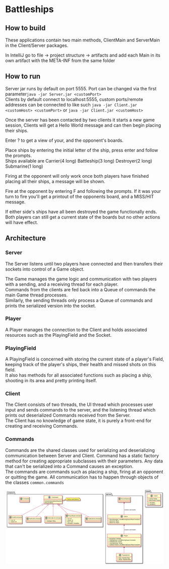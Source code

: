 # Battleships
## How to build
These applications contain two main methods, ClientMain and ServerMain in the Client/Server packages.

In IntelliJ go to file -> project structure -> artifacts and add each Main in its own artifact with the META-INF from the same folder

## How to run
Server jar runs by default on port 5555. Port can be changed via the first parameter`java -jar Server.jar <customPort>`\
Clients by default connect to localhost:5555, custom ports/remote addresses can be connected to like such `java -jar Client.jar <customHost> <customPort>` or `java -jar Client.jar <customHost>`

Once the server has been contacted by two clients it starts a new game session, Clients will get a Hello World message and can then begin placing their ships.

Enter ? to get a view of your, and the opponent's boards.

Place ships by entering the initial letter of the ship, press enter and follow the prompts.\
    Ships available are Carrier(4 long) Battleship(3 long) Destroyer(2 long) Submarine(1 long)

Firing at the opponent will only work once both players have finished placing all their ships, a message will be shown. 

Fire at the opponent by entering F and following the prompts. If it was your turn to fire you'll get a printout of the opponents board, and a MISS/HIT message.

If either side's ships have all been destroyed the game functionally ends. Both players can still get a current state of the boards but no other actions will have effect.

## Architecture

### Server
The Server listens until two players have connected and then transfers their sockets into control of a Game object.

The Game manages the game logic and communication with two players with a sending, and a receiving thread for each player.\
Commands from the clients are fed back into a Queue of commands the main Game thread processes.\
Similarly, the sending threads only process a Queue of commands and prints the serialized version into the socket.

### Player
A Player manages the connection to the Client and holds associated resources such as the PlayingField and the Socket.

### PlayingField
A PlayingField is concerned with storing the current state of a player's Field, keeping track of the player's ships, their health and missed shots on this field.\
It also has methods for all associated functions such as placing a ship, shooting in its area and pretty printing itself. 

### Client
The Client consists of two threads, the UI thread which processes user input and sends commands to the server, and the listening thread which prints out deserialized Commands received from the Server.\
The Client has no knowledge of game state, it is purely a front-end for creating and receiving Commands.

### Commands
Commands are the shared classes used for serializing and deserializing communication between Server and Client. Command has a static factory method for creating appropriate subclasses with their parameters. Any data that can't be serialized into a Command causes an exception.\
The commands are commands such as placing a ship, firing at an opponent or quitting the game.
All communication has to happen through objects of the classes `common.commands`

![ClassDiagram](ClassDiagram.png)
